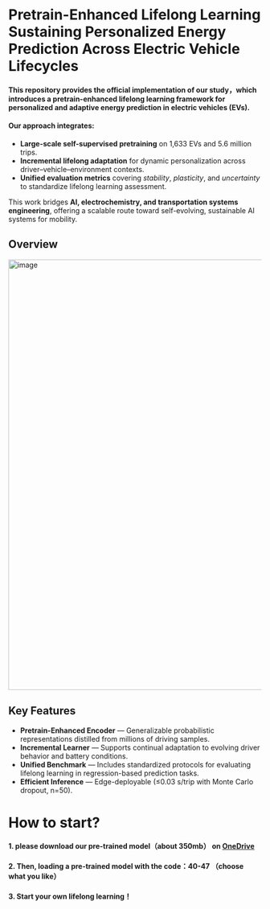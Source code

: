 # Pretrain-Enhanced Lifelong Learning Sustaining Personalized Energy Prediction Across Electric Vehicle Lifecycles
#### This repository provides the official implementation of our study，which introduces a **pretrain-enhanced lifelong learning framework** for personalized and adaptive energy prediction in electric vehicles (EVs).  
#### Our approach integrates:
- **Large-scale self-supervised pretraining** on 1,633 EVs and 5.6 million trips.  
- **Incremental lifelong adaptation** for dynamic personalization across driver–vehicle–environment contexts.  
- **Unified evaluation metrics** covering *stability*, *plasticity*, and *uncertainty* to standardize lifelong learning assessment.

This work bridges **AI, electrochemistry, and transportation systems engineering**, offering a scalable route toward self-evolving, sustainable AI systems for mobility.

## Overview
<img width="994" height="856" alt="image" src="https://github.com/user-attachments/assets/1a19deca-dab5-4f8f-8d77-8df2466bb952" />

##  Key Features
-  **Pretrain-Enhanced Encoder** — Generalizable probabilistic representations distilled from millions of driving samples.  
-  **Incremental Learner** — Supports continual adaptation to evolving driver behavior and battery conditions.  
-  **Unified Benchmark** — Includes standardized protocols for evaluating lifelong learning in regression-based prediction tasks.  
-  **Efficient Inference** — Edge-deployable (≤0.03 s/trip with Monte Carlo dropout, n=50).  

# How to start?

#### 1. please download our pre-trained model（about 350mb） on [OneDrive](https://1drv.ms/u/c/284956e407934917/EUL6iqJz8PFAh2ShDRldtJgB6rSxCD-IHRdQPFN64tJC_Q?e=NJu8aX)
#### 2. Then, loading a pre-trained model with the code：40-47 （choose what you like）
#### 3. Start your own lifelong learning！
